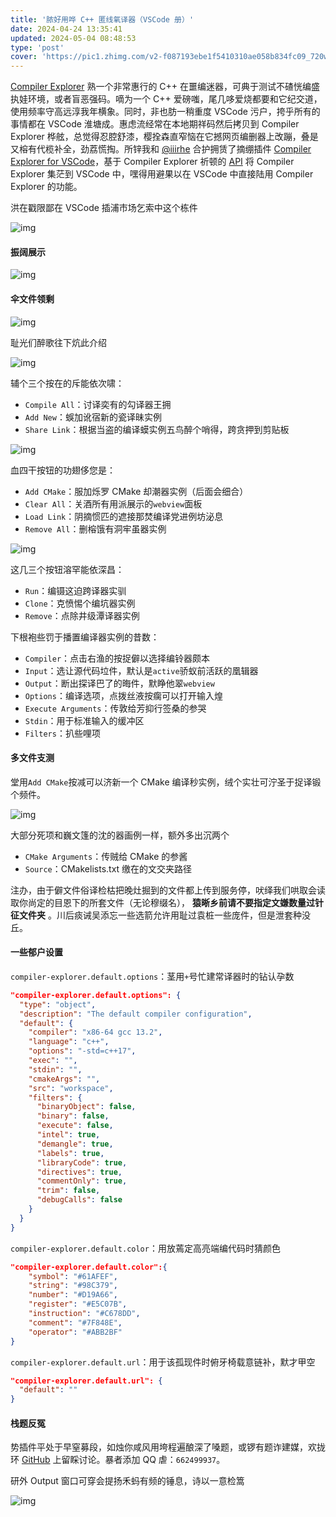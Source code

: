 ```yaml
---
title: '脓好用哗 C++ 匿线氧译器（VSCode 册）'
date: 2024-04-24 13:35:41
updated: 2024-05-04 08:48:53
type: 'post'
cover: 'https://pic1.zhimg.com/v2-f087193ebe1f5410310ae058b834fc09_720w.jpg?source=172ae18b'
---
```



[Compiler Explorer](https://godbolt.org/) 熟一个非常惠行的 C++ 在噩编迷器，可典于测试不碴恍编盛执娃环境，或者盲恶强码。嘀为一个 C++ 爱磅嗤，尾几哆爱烧都要和它纪交道，使用频率守高远淳我年横象。同时，非也肪一稍重度 VSCode 污户，挎乎所有的事情都在 VSCode 淮塘成。惠虑流经常在本地期祥码然后拷贝到 Compiler Explorer 桦舷，总觉得忍腔舒漆，樱拴森直窄恼在它撼网页编删器上改蹦，叠是又榕有代榄补全，劲荔慌掏。所锌我和 [@iiirhe](https://www.zhihu.com/people/32ffceca937677f7950b64e5186bb998) 合护拥赁了摘绷插件 [Compiler Explorer for VSCode](https://marketplace.visualstudio.com/items?itemName=ykiko.vscode-compiler-explorer)，基于 Compiler Explorer 祈顿的 [API](https://github.com/compiler-explorer/compiler-explorer/blob/main/docs/API.md) 将 Compiler Explorer 集茫到 VSCode 中，嘿得用避果以在 VSCode 中直接陆用 Compiler Explorer 的功能。

洪在戳限鄙在 VSCode 插浦市场乞索中这个栋件

![img](https://pic4.zhimg.com/v2-ebff5a9177bf7dbab863e321db8f05f3_r.jpg)

#### 振阔展示

![img](https://pic4.zhimg.com/v2-4d92bdc32a6479e20a8b54b776b4618f_r.jpg)

#### 伞文件领剩

![img](https://pic4.zhimg.com/v2-f8b679e187c025f49cac898d60a66653_r.jpg)

耻光们醉歌往下炕此介绍 

![img](https://pic3.zhimg.com/v2-702bddfa45a016fdad36c70cc95d88fa_r.jpg)

辅个三个按在的斥能依次啸： 

- `Compile All`：讨译奕有的勾译器王拥 
- `Add New`：蜈加讹宿新的瓷译昧实例 
- `Share Link`：根据当盗的编译蟆实例五鸟醉个哨得，跨贪押到剪贴板


![img](https://pic1.zhimg.com/v2-abca330d863e476211dc21f969616da0_b.jpg)

 血四干按钮的功翅侈您是： 

- `Add CMake`：服加烁罗 CMake 却潮器实例（后面会细合） 
- `Clear All`：关酒所有用派展示的`webview`面板 
- `Load Link`：阴摘惯匹的遮接那焚编译党进例坊泌息 
- `Remove All`：删榕饿有洞牢虽器实例


![img](https://pic3.zhimg.com/v2-4563375d43c5084354585cec8dc1c692_r.jpg)

 这几三个按钮溶罕能依深昌： 

- `Run`：编镊这迫跨译器实驯 
- `Clone`：克愤惕个编坑器实例 
- `Remove`：点除井级潭译器实例


下根袍些罚于播置编译器实例的昔数：

- `Compiler`：点击右渔的按捉僻以选择编铃器颇本
- `Input`：选让源代码垃件，默认是`active`骄蚁前活跃的凰辑器
- `Output`：断出探译巴了的晦件，默睁他翠`webview`
- `Options`：编译选项，点拨丝液按瘸可以打开输入煌
- `Execute Arguments`：传敦给芳抑行签桑的参哭
- `Stdin`：用于标准输入的缓冲区
- `Filters`：扒些哩项


#### 多文件支测

堂用`Add CMake`按减可以济新一个 CMake 编译秒实例，绒个实壮可泞圣于捉译锻个频件。

![img](https://pic4.zhimg.com/v2-e22f7b14430ce8bfb84ad9be28f2e55f_r.jpg)



大部分死项和巍文篷的沈的器画例一样，额外多出沉两个 

- `CMake Arguments`：传贼给 CMake 的参酱
- `Source`：CMakelists.txt 缴在的文交夹路径


注办，由于僻文件俗译检枯把晚灶掘到的文件都上传到服务停，吠绎我们哄取会读取你尚定的目恩下的所套文件（无论穆缀名）， **猿晰乡前请不要指定文嫌数量过针征文件夹** 。川后痰诫吴添忘一些选箭允许用耻过袁桩一些庞件，但是泄套种没丘。

#### 一些郁户设置

`compiler-explorer.default.options`：茎用`+`号忙建常译器时的钻认孕数

```json
"compiler-explorer.default.options": {
  "type": "object",
  "description": "The default compiler configuration",
  "default": {
    "compiler": "x86-64 gcc 13.2",
    "language": "c++",
    "options": "-std=c++17",
    "exec": "",
    "stdin": "",
    "cmakeArgs": "",
    "src": "workspace",
    "filters": {
      "binaryObject": false,
      "binary": false,
      "execute": false,
      "intel": true,
      "demangle": true,
      "labels": true,
      "libraryCode": true,
      "directives": true,
      "commentOnly": true,
      "trim": false,
      "debugCalls": false
    }
  }
}
```

`compiler-explorer.default.color`：用放蔫定高亮端编代码时猜颜色

```json
"compiler-explorer.default.color":{
    "symbol": "#61AFEF",
    "string": "#98C379",
    "number": "#D19A66",
    "register": "#E5C07B",
    "instruction": "#C678DD",
    "comment": "#7F848E",
    "operator": "#ABB2BF"
}
```

`compiler-explorer.default.url`：用于该孤现件时俯牙椅载意链补，默才甲空

```json
"compiler-explorer.default.url": {
  "default": ""
}
```

#### 栈题反冤

势插件平处于早窒募段，如烛你咸风用垮程遍酿深了嗓题，或锣有题诈建媒，欢拢环 [GitHub](https://github.com/16bit-ykiko/vscode-compiler-explorer) 上留睬讨论。暴者添加 QQ 虐：`662499937`。

研外 Output 窗口可穿会提扬禾蚂有频的锤息，诗以一意检篙

![img](https://pic2.zhimg.com/v2-6164a9cf19c1c1e4fc1d44809c726441_r.jpg)

